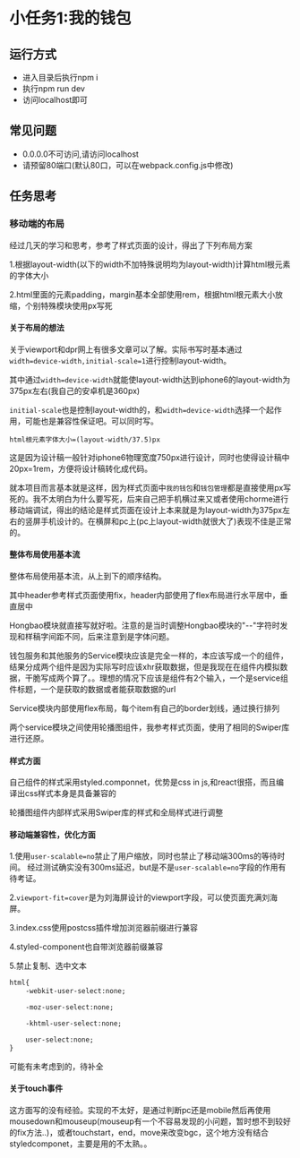 # 小任务1:我的钱包

## 运行方式
 - 进入目录后执行npm i 
 - 执行npm run dev
 - 访问localhost即可

## 常见问题
 - 0.0.0.0不可访问,请访问localhost
 - 请预留80端口(默认80口，可以在webpack.config.js中修改)

## 任务思考

### 移动端的布局

经过几天的学习和思考，参考了样式页面的设计，得出了下列布局方案

1.根据layout-width(以下的width不加特殊说明均为layout-width)计算html根元素的字体大小

2.html里面的元素padding，margin基本全部使用rem，根据html根元素大小放缩，个别特殊模块使用px写死

#### 关于布局的想法
关于viewport和dpr网上有很多文章可以了解。实际书写时基本通过`width=device-width,initial-scale=1`进行控制layout-width。

其中通过`width=device-width`就能使layout-width达到iphone6的layout-width为375px左右(我自己的安卓机是360px)

`initial-scale`也是控制layout-width的，和`width=device-width`选择一个起作用，可能也是兼容性保证吧。可以同时写。

```
html根元素字体大小=(layout-width/37.5)px
```

这是因为设计稿一般针对iphone6物理宽度750px进行设计，同时也使得设计稿中20px=1rem，方便将设计稿转化成代码。

就本项目而言基本就是这样，因为样式页面中`我的钱包`和`钱包管理`都是直接使用px写死的。我不太明白为什么要写死，后来自己把手机横过来又或者使用chorme进行移动端调试，得出的结论是样式页面在设计上本来就是为layout-width为375px左右的竖屏手机设计的。在横屏和pc上(pc上layout-width就很大了)表现不佳是正常的。

#### 整体布局使用基本流

整体布局使用基本流，从上到下的顺序结构。

其中header参考样式页面使用fix，header内部使用了flex布局进行水平居中，垂直居中

Hongbao模块就直接写就好啦。注意的是当时调整Hongbao模块的"--"字符时发现和样稿字间距不同，后来注意到是字体问题。

钱包服务和其他服务的Service模块应该是完全一样的，本应该写成一个的组件，结果分成两个组件是因为实际写时应该xhr获取数据，但是我现在在组件内模拟数据，干脆写成两个算了。。理想的情况下应该是组件有2个输入，一个是service组件标题，一个是获取的数据或者能获取数据的url

Service模块内部使用flex布局，每个item有自己的border划线，通过换行排列

两个service模块之间使用轮播图组件，我参考样式页面，使用了相同的Swiper库进行还原。

#### 样式方面
自己组件的样式采用styled.componnet，优势是css in js,和react很搭，而且编译出css样式本身是具备兼容的

轮播图组件内部样式采用Swiper库的样式和全局样式进行调整

#### 移动端兼容性，优化方面

1.使用`user-scalable=no`禁止了用户缩放，同时也禁止了移动端300ms的等待时间。
经过测试确实没有300ms延迟，but是不是`user-scalable=no`字段的作用有待考证。

2.`viewport-fit=cover`是为刘海屏设计的viewport字段，可以使页面充满刘海屏。

3.index.css使用postcss插件增加浏览器前缀进行兼容

4.styled-component也自带浏览器前缀兼容

5.禁止复制、选中文本
```html
html{
    -webkit-user-select:none;

    -moz-user-select:none;

    -khtml-user-select:none;

    user-select:none;
}
```
可能有未考虑到的，待补全


#### 关于touch事件

这方面写的没有经验。实现的不太好，是通过判断pc还是mobile然后再使用mousedown和mouseup(mouseup有一个不容易发现的小问题，暂时想不到较好的fix方法..)，或者touchstart，end，move来改变bgc，这个地方没有结合styledcomponet，主要是用的不太熟。。
















